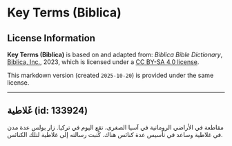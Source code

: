 # Key Terms (Biblica)

## License Information

**Key Terms (Biblica)** is based on and adapted from: _Biblica Bible Dictionary_, [Biblica, Inc.](https://www.biblica.com/), 2023, which is licensed under a [CC BY-SA 4.0 license](https://creativecommons.org/licenses/by-sa/4.0/legalcode.en).

This markdown version (created `2025-10-20`) is provided under the same license.



--------------------------------

## غَلاطية (id: 133924)

مقاطعة في الأراضي الرومانية في آسيا الصغرى، تقع اليوم في تركيا. زار بولس عدة مدن في غلاطية وساعد في تأسيس عدة كنائس هناك. كُتبت رسالته إلى غلاطية لتلك الكنائس.


